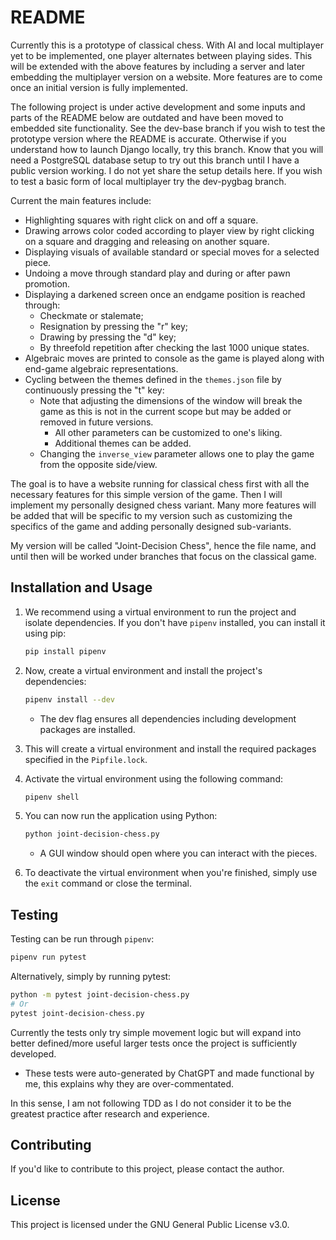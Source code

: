 # README
Currently this is a prototype of classical chess. With AI and local multiplayer yet to be implemented, one player alternates between playing sides. This will be extended with the above features by including a server and later embedding the multiplayer version on a website. More features are to come once an initial version is fully implemented.

The following project is under active development and some inputs and parts of the README below are outdated and have been moved to embedded site functionality. See the dev-base branch if you wish to test the prototype version where the README is accurate. Otherwise if you understand how to launch Django locally, try this branch. Know that you will need a PostgreSQL database setup to try out this branch until I have a public version working. I do not yet share the setup details here. If you wish to test a basic form of local multiplayer try the dev-pygbag branch.

Current the main features include:

- Highlighting squares with right click on and off a square.
- Drawing arrows color coded according to player view by right clicking on a square and dragging and releasing on another square.
- Displaying visuals of available standard or special moves for a selected piece.
- Undoing a move through standard play and during or after pawn promotion.
- Displaying a darkened screen once an endgame position is reached through: 
  - Checkmate or stalemate;
  - Resignation by pressing the "r" key;
  - Drawing by pressing the "d" key;
  - By threefold repetition after checking the last 1000 unique states.
- Algebraic moves are printed to console as the game is played along with end-game algebraic representations.
- Cycling between the themes defined in the `themes.json` file by continuously pressing the "t" key:
  - Note that adjusting the dimensions of the window will break the game as this is not in the current scope but may be added or removed in future versions.
    - All other parameters can be customized to one's liking.
    - Additional themes can be added.
  - Changing the `inverse_view` parameter allows one to play the game from the opposite side/view.

The goal is to have a website running for classical chess first with all the necessary features for this simple version of the game. Then I will implement my personally designed chess variant. Many more features will be added that will be specific to my version such as customizing the specifics of the game and adding personally designed sub-variants.

My version will be called "Joint-Decision Chess", hence the file name, and until then will be worked under branches that focus on the classical game.

## Installation and Usage

1. We recommend using a virtual environment to run the project and isolate dependencies. If you don't have `pipenv` installed, you can install it using pip:

   ```bash
   pip install pipenv
   ```

2. Now, create a virtual environment and install the project's dependencies:

   ```bash
   pipenv install --dev
   ```

   - The dev flag ensures all dependencies including development packages are installed.

3. This will create a virtual environment and install the required packages specified in the `Pipfile.lock`.

4. Activate the virtual environment using the following command:

   ```bash
   pipenv shell
   ```

5. You can now run the application using Python:

   ```bash
   python joint-decision-chess.py
   ```

   - A GUI window should open where you can interact with the pieces.

6. To deactivate the virtual environment when you're finished, simply use the `exit` command or close the terminal.

## Testing

Testing can be run through `pipenv`:

```bash
pipenv run pytest
```

Alternatively, simply by running pytest:

```bash
python -m pytest joint-decision-chess.py
# Or
pytest joint-decision-chess.py
```

Currently the tests only try simple movement logic but will expand into better defined/more useful larger tests once the project is sufficiently developed. 

- These tests were auto-generated by ChatGPT and made functional by me, this explains why they are over-commentated. 

In this sense, I am not following TDD as I do not consider it to be the greatest practice after research and experience.

## Contributing

If you'd like to contribute to this project, please contact the author.

## License

This project is licensed under the GNU General Public License v3.0.
